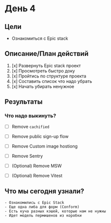 # День 4

## Цели

-   Ознакомиться с Epic stack

## Описание/План действий

1. [x] Развернуть Epic stack проект
2. [x] Просмотреть быстро доку
3. [x] Пройтись по структуре проекта
4. [x] Составить список что надо убрать
5. [x] Начать убирать ненужное

## Результаты

### Что надо выкинуть?

-   [ ] Remove `cachified`

-   [ ] Remove public sign-up flow

-   [ ] Remove Custom image hostiong

-   [ ] Remove Sentry

-   [ ] (Optional) Remove MSW

-   [ ] (Optional) Remove Vitest

## Что мы сегодня узнали?

    - Ознакомились с Epic Stack
    - Еще одна либа для форм (Conform)
    - Есть куча разных кэшей, которые нам не нужны
    - Идет модель пермишенов из коробки

